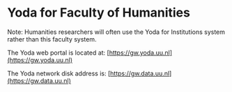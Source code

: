 # Yoda for Faculty of Humanities
Note: Humanities researchers will often use the Yoda for Institutions system
rather than this faculty system.  


The Yoda web portal is located at: [https://gw.yoda.uu.nl](https://gw.yoda.uu.nl)

The Yoda network disk address is: [https://gw.data.uu.nl](https://gw.data.uu.nl)

